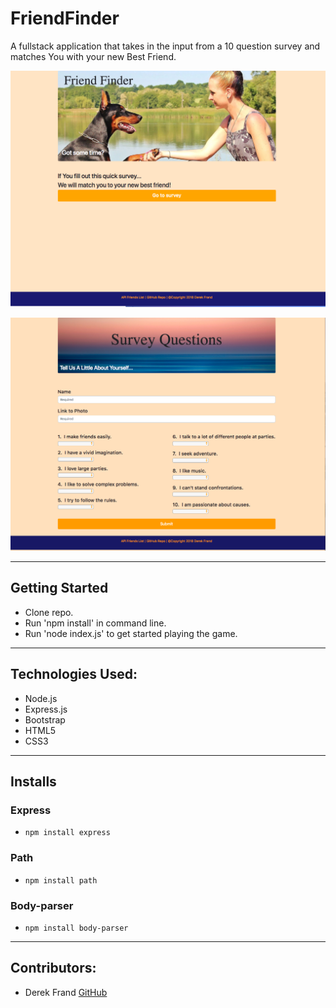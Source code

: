 # FriendFinder
A fullstack application that takes in the input from a 10 question survey and matches You with your new Best Friend.  

 ![Friend Finder Home](./app/public/assets/images/friendHome.png)

 ![Friend Finder Survey](./app/public/assets/images/friendSurvey.png)

 ***
## Getting Started

 - Clone repo.
 - Run 'npm install' in command line.
 - Run 'node index.js' to get started playing the game.

***
## Technologies Used:

 * Node.js
 * Express.js
 * Bootstrap
 * HTML5
 * CSS3

***
##  Installs

### Express
 - `npm install express`
 
### Path
 - `npm install path`
 
### Body-parser
 - `npm install body-parser`

***
## Contributors: 

 - Derek Frand [GitHub](https://github.com/Dfrand)
 